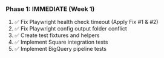 ### Phase 1: IMMEDIATE (Week 1)

1. ✅ Fix Playwright health check timeout (Apply Fix #1 & #2)
2. ✅ Fix Playwright config output folder conflict
3. ✅ Create test fixtures and helpers
4. ✅ Implement Square integration tests
5. ✅ Implement BigQuery pipeline tests
